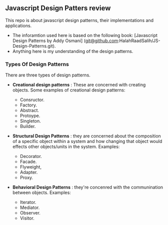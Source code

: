 ## Javascript Design Patters review

 This repo is about javascript design patterns, their implementations and applications. 
 
 - The inforamtion used here is based on the following book: [Javascript Design Patterns by Addy Osmani] (git@github.com:HalahRaadSalih/JS-Design-Patterns.git).
 - Anything here is my understanding of the design patterns. 
 
 
### Types Of Design Patterns
 
 There are three types of design patterns.
 	
 - **Creational design patterns** : These are concerned with creating objects. Some examples of creational design patterns:
 
 	- Consructor.
 	- Factory.
 	- Abstract.
 	- Protoype.
 	- Singleton.
 	- Builder.
 	
 - **Structural Design Patterns** : they are concerned about the composition of a specific object within a system and how changing that object would effects other objects/units in the system. Examples:

 	- Decorator.
 	- Facade.
 	- Flyweight,
 	- Adapter.
 	- Proxy.

 - **Behavioral Design Patterns** : 	they're concenred with the communination between objects. Examples:
 
 	- Iterator.
 	- Mediator.
 	- Observer.
 	- Visitor.
 	